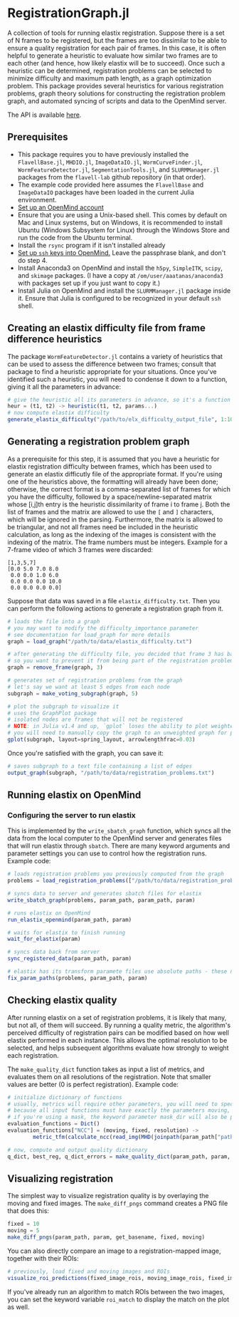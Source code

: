 # RegistrationGraph.jl

A collection of tools for running elastix registration. Suppose there is a set of N frames to be registered, but the frames are too dissimilar to be able to ensure a quality registration for each pair of frames. In this case, it is often helpful to generate a heuristic to evaluate how similar two frames are to each other (and hence, how likely elastix will be to succeed). Once such a heuristic can be determined, registration problems can be selected to minimize difficulty and maximum path length, as a graph optimization problem. This package provides several heuristics for various registration problems, graph theory solutions for constructing the registration problem graph, and automated syncing of scripts and data to the OpenMind server.

The API is available [here](https://flavell-lab.github.io/RegistrationGraph.jl/dev/).

## Prerequisites

- This package requires you to have previously installed the `FlavellBase.jl`, `MHDIO.jl`,  `ImageDataIO.jl`, `WormCurveFinder.jl`, `WormFeatureDetector.jl`, `SegmentationTools.jl`, and `SLURMManager.jl` packages from the `flavell-lab` github repository (in that order).
- The example code provided here assumes the `FlavellBase` and `ImageDataIO` packages have been loaded in the current Julia environment.
- [Set up an OpenMind account](https://github.mit.edu/MGHPCC/openmind/wiki/Cookbook:-Getting-started)
- Ensure that you are using a Unix-based shell. This comes by default on Mac and Linux systems, but on Windows, it is recommended to install Ubuntu (Windows Subsystem for Linux) through the Windows Store and run the code from the Ubuntu terminal.
- Install the `rsync` program if it isn't installed already
- [Set up `ssh` keys into OpenMind.](https://www.digitalocean.com/community/tutorials/how-to-set-up-ssh-keys--2) Leave the passphrase blank, and don't do step 4.
- Install Anaconda3 on OpenMind and install the `h5py`, `SimpleITK`, `scipy`, and `skimage` packages. (I have a copy at `/om/user/aaatanas/anaconda3` with packages set up if you just want to copy it.)
- Install Julia on OpenMind and install the `SLURMManager.jl` package inside it. Ensure that Julia is configured to be recognized in your default `ssh` shell.

## Creating an elastix difficulty file from frame difference heuristics

The package `WormFeatureDetector.jl` contains a variety of heuristics that can be used to assess the difference between two frames; consult that package to find a heuristic appropriate for your situations. Once you've identified such a heuristic, you will need to condense it down to a function, giving it all the parameters in advance:

```julia
# give the heuristic all its parameters in advance, so it's a function of just three arguments
heur = (t1, t2) -> heuristic(t1, t2, params...)
# now compute elastix difficulty
generate_elastix_difficulty("/path/to/elx_difficulty_output_file", 1:100, heur)
```

## Generating a registration problem graph

As a prerequisite for this step, it is assumed that you have a heuristic for elastix registration difficulty between frames, which has been used to generate an elastix difficutly file of the appropriate format. If you're using one of the heuristics above, the formatting will already have been done; otherwise, the correct format is a comma-separated list of frames for which you have the difficulty, followed by a space/newline-separated matrix whose [i,j]th entry is the heuristic dissimilarity of frame i to frame j. Both the list of frames and the matrix are allowed to use the `[` and `]` characters, which will be ignored in the parsing. Furthermore, the matrix is allowed to be triangular, and not all frames need be included in the heuristic calculation, as long as the indexing of the images is consistent with the indexing of the matrix. The frame numbers must be integers. Example for a 7-frame video of which 3 frames were discarded:

```text
[1,3,5,7]
[0.0 5.0 7.0 8.0
 0.0 0.0 1.0 6.0
 0.0 0.0 0.0 10.0
 0.0 0.0 0.0 0.0]
```

Suppose that data was saved in a file `elastix_difficulty.txt`. Then you can perform the following actions to generate a registration graph from it.

```julia
# loads the file into a graph
# you may want to modify the difficulty_importance parameter
# see documentation for load_graph for more details
graph = load_graph("/path/to/data/elastix_difficulty.txt")

# after generating the difficulty file, you decided that frame 3 has bad data
# so you want to prevent it from being part of the registration problems
graph = remove_frame(graph, 3)

# generates set of registration problems from the graph
# let's say we want at least 5 edges from each node
subgraph = make_voting_subgraph(graph, 5)

# plot the subgraph to visualize it
# uses the GraphPlot package
# isolated nodes are frames that will not be registered
# NOTE: in Julia v1.4 and up, `gplot` loses the ability to plot weighted graphs
# you will need to manually copy the graph to an unweighted graph for plotting
gplot(subgraph, layout=spring_layout, arrowlengthfrac=0.03)
```

Once you're satisfied with the graph, you can save it:

```julia
# saves subgraph to a text file containing a list of edges
output_graph(subgraph, "/path/to/data/registration_problems.txt")
```

## Running elastix on OpenMind

### Configuring the server to run elastix

This is implemented by the `write_sbatch_graph` function, which syncs all the data from the local computer to the OpenMind server and generates files that will run elastix through `sbatch`. There are many keyword arguments and parameter settings you can use to control how the registration runs. Example code:

```julia
# loads registration problems you previously computed from the graph
problems = load_registration_problems(["/path/to/data/registration_problems.txt"])

# syncs data to server and generates sbatch files for elastix
write_sbatch_graph(problems, param_path, param_path, param)

# runs elastix on OpenMind
run_elastix_openmind(param_path, param)

# waits for elastix to finish running
wait_for_elastix(param)

# syncs data back from server
sync_registered_data(param_path, param)

# elastix has its transform paramete files use absolute paths - these need to be converted to the path on your machine
fix_param_paths(problems, param_path, param)
```

## Checking elastix quality

After running elastix on a set of registration problems, it is likely that many, but not all, of them will succeed. By running a quality metric, the algorithm's perceived difficulty of registration pairs can be modified based on how well elastix performed in each instance. This allows the optimal resolution to be selected, and helps subsequent algorithms evaluate how strongly to weight each registration.

The `make_quality_dict` function takes as input a list of metrics, and evaluates them on all resolutions of the registration. Note that smaller values are better (0 is perfect registration). Example code:

```julia
# initialize dictionary of functions
# usually, metrics will require other parameters, you will need to specify them here
# because all input functions must have exactly the parameters moving, fixed, resolution
# if you're using a mask, the keyword parameter mask_dir will also be provided to the function
evaluation_functions = Dict()
evaluation_functions["NCC"] = (moving, fixed, resolution) ->
        metric_tfm(calculate_ncc(read_img(MHD(joinpath(param_path["path_dir_mhd_filt"], param_path["get_basename"](fixed, ch_marker)*".mhd"))), read_img(MHD(joinpath(param_path["path_dir_reg"], "$(moving)to$(fixed)", "result.$(resolution[1]).R$(resolution[2]).mhd")))), threshold=param["reg_quality_threshold"])

# now, compute and output quality dictionary
q_dict, best_reg, q_dict_errors = make_quality_dict(param_path, param, problems, evaluation_functions)
```

## Visualizing registration

The simplest way to visualize registration quality is by overlaying the moving and fixed images.
The `make_diff_pngs` command creates a PNG file that does this:

```julia
fixed = 10
moving = 5
make_diff_pngs(param_path, param, get_basename, fixed, moving)
```

You can also directly compare an image to a registration-mapped image, together with their ROIs:

```julia
# previously, load fixed and moving images and ROIs
visualize_roi_predictions(fixed_image_rois, moving_image_rois, fixed_image, moving_image)
```

If you've already run an algorithm to match ROIs between the two images, you can set the keyword variable
`roi_match` to display the match on the plot as well.
